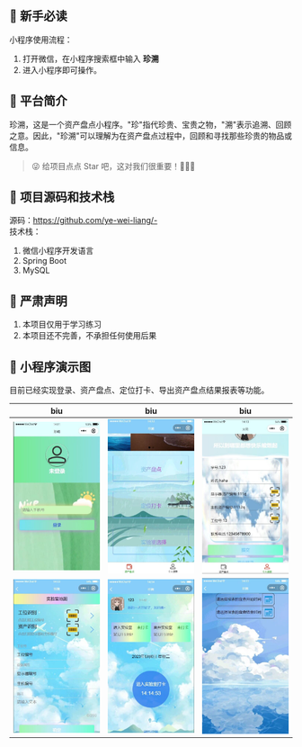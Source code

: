 ## 🐶 新手必读

小程序使用流程：
1. 打开微信，在小程序搜索框中输入 **珍溯** 
2. 进入小程序即可操作。

## 🐯 平台简介

珍溯，这是一个资产盘点小程序。"珍"指代珍贵、宝贵之物，"溯"表示追溯、回顾之意。因此，"珍溯"可以理解为在资产盘点过程中，回顾和寻找那些珍贵的物品或信息。
> 😜 给项目点点 Star 吧，这对我们很重要！💪💪💪

## 🐳 项目源码和技术栈

源码：https://github.com/ye-wei-liang/- <br/>
技术栈：
1. 微信小程序开发语言
2. Spring Boot
3. MySQL

## 🐼 严肃声明
1. 本项目仅用于学习练习
2. 本项目还不完善，不承担任何使用后果

## 🐷 小程序演示图
目前已经实现登录、资产盘点、定位打卡、导出资产盘点结果报表等功能。


| biu      | biu      | biu      |
|:---------------------------------------:|:---------------------------------------:|:---------------------------------------:|
| ![](https://github.com/ye-wei-liang/-/blob/main/img/1.jpg)    | ![](https://github.com/ye-wei-liang/-/blob/main/img/2.jpg)    | ![](https://github.com/ye-wei-liang/-/blob/main/img/3.jpg)   |
|  ![](https://github.com/ye-wei-liang/-/blob/main/img/4.jpg)   | ![](https://github.com/ye-wei-liang/-/blob/main/img/5.jpg)   | ![](https://github.com/ye-wei-liang/-/blob/main/img/6.jpg)    |




		
		

